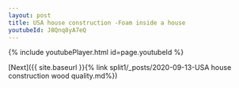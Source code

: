 ```yaml
---
layout: post
title: USA house construction -Foam inside a house
youtubeId: J8Qnq8yA7eQ
---
```


{% include youtubePlayer.html id=page.youtubeId %}

[Next]({{ site.baseurl }}{% link split1/_posts/2020-09-13-USA house construction wood quality.md%})
